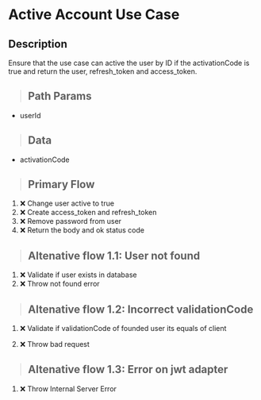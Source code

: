 # Active Account Use Case

## Description

Ensure that the use case can active the user by ID if the activationCode is true and return the user, refresh_token and access_token.

> ## Path Params

- userId

> ## Data

- activationCode

> ## Primary Flow

1. ❌ Change user active to true
2. ❌ Create access_token and refresh_token
3. ❌ Remove password from user
4. ❌ Return the body and ok status code

> ## Altenative flow 1.1: User not found

1. ❌ Validate if user exists in database
2. ❌ Throw not found error

> ## Altenative flow 1.2: Incorrect validationCode

1. ❌ Validate if validationCode of founded user its equals of client

2. ❌ Throw bad request

> ## Altenative flow 1.3: Error on jwt adapter

1. ❌ Throw Internal Server Error
